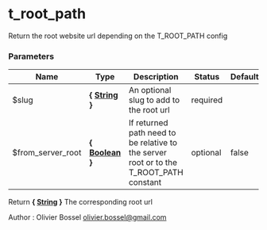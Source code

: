 # t_root_path

Return the root website url depending on the T_ROOT_PATH config



### Parameters
Name  |  Type  |  Description  |  Status  |  Default
------------  |  ------------  |  ------------  |  ------------  |  ------------
$slug  |  **{ [String](http://php.net/manual/en/language.types.string.php) }**  |  An optional slug to add to the root url  |  required  |
$from_server_root  |  **{ [Boolean](http://php.net/manual/en/language.types.boolean.php) }**  |  If returned path need to be relative to the server root or to the T_ROOT_PATH constant  |  optional  |  false

Return **{ [String](http://php.net/manual/en/language.types.string.php) }** The corresponding root url

Author : Olivier Bossel [olivier.bossel@gmail.com](mailto:olivier.bossel@gmail.com)